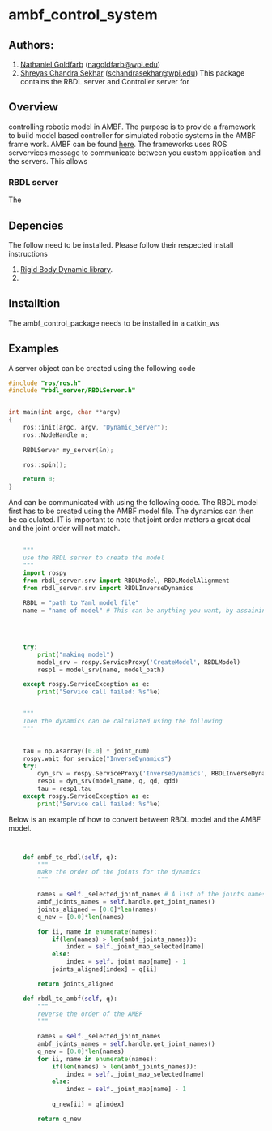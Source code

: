 # ambf_control_system

## Authors:
1. [Nathaniel Goldfarb](https://github.com/nag92) (nagoldfarb@wpi.edu)
2. [Shreyas Chandra Sekhar](https://github.com/cshreyastech) (schandrasekhar@wpi.edu)
This package contains the RBDL server and Controller server for 


## Overview
controlling robotic model in AMBF. The purpose is to provide a framework to build model based controller for simulated robotic systems in the AMBF frame work. AMBF can be found [here](https://github.com/WPI-AIM/ambf/workflows/ambf-1.0/badge.svg?branch=ambf-1.0). The frameworks uses ROS servervices message to communicate between you custom application and the servers. This allows 

### RBDL server
The 


## Depencies

The follow need to be installed. Please follow their respected install instructions

1. [Rigid Body Dynamic library](https://github.com/ORB-HD/rbdl-orb). 
2. 



## Installtion

The ambf_control_package needs to be installed in a catkin_ws




## Examples

A server object can be created using the following code

```C++
#include "ros/ros.h"
#include "rbdl_server/RBDLServer.h"


int main(int argc, char **argv)
{
    ros::init(argc, argv, "Dynamic_Server");
    ros::NodeHandle n;
   
    RBDLServer my_server(&n);       

    ros::spin();

    return 0;
}

```


And can be communicated with using the following code. The RBDL model first has to be created using the AMBF model file. The dynamics can then be calculated. IT is important to note that joint order matters a great deal and the joint order will not match. 


```python

    """
    use the RBDL server to create the model 
    """
    import rospy
    from rbdl_server.srv import RBDLModel, RBDLModelAlignment
    from rbdl_server.srv import RBDLInverseDynamics
    
    RBDL = "path to Yaml model file"
    name = "name of model" # This can be anything you want, by assaining spesific names muiple models can be controlled.

    


    try:
        print("making model")
        model_srv = rospy.ServiceProxy('CreateModel', RBDLModel)
        resp1 = model_srv(name, model_path)

    except rospy.ServiceException as e:
        print("Service call failed: %s"%e)


    """
    Then the dynamics can be calculated using the following
    """

   
    tau = np.asarray([0.0] * joint_num)
    rospy.wait_for_service("InverseDynamics")
    try:
        dyn_srv = rospy.ServiceProxy('InverseDynamics', RBDLInverseDynamics)
        resp1 = dyn_srv(model_name, q, qd, qdd)
        tau = resp1.tau   
    except rospy.ServiceException as e:
        print("Service call failed: %s"%e)

```

Below is an example of how to convert between RBDL model and the AMBF model.


```python


    def ambf_to_rbdl(self, q):
        """
        make the order of the joints for the dynamics
        """

        names = self._selected_joint_names # A list of the joints names you want 
        ambf_joints_names = self.handle.get_joint_names()
        joints_aligned = [0.0]*len(names)
        q_new = [0.0]*len(names)

        for ii, name in enumerate(names):
            if(len(names) > len(ambf_joints_names)):
                index = self._joint_map_selected[name]
            else:
                index = self._joint_map[name] - 1
            joints_aligned[index] = q[ii]

        return joints_aligned

    def rbdl_to_ambf(self, q):
        """
        reverse the order of the AMBF
        """
        
        names = self._selected_joint_names
        ambf_joints_names = self.handle.get_joint_names()
        q_new = [0.0]*len(names)
        for ii, name in enumerate(names):
            if(len(names) > len(ambf_joints_names)):
                index = self._joint_map_selected[name]
            else:
                index = self._joint_map[name] - 1
            
            q_new[ii] = q[index]

        return q_new

```
